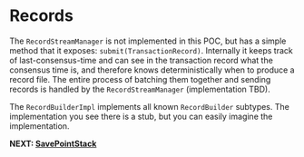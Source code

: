 # Records

The `RecordStreamManager` is not implemented in this POC, but has a simple method that it exposes:
`submit(TransactionRecord)`. Internally it keeps track of last-consensus-time and can see in the transaction record what
the consensus time is, and therefore knows deterministically when to produce a record file. The entire process of
batching them together and sending records is handled by the `RecordStreamManager` (implementation TBD).

The `RecordBuilderImpl` implements all known `RecordBuilder` subtypes. The implementation you see there is a stub,
but you can easily imagine the implementation.

**NEXT: [SavePointStack](savepoint-stack.md)**
